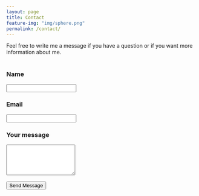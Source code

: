 ```yaml
---
layout: page
title: Contact
feature-img: "img/sphere.png"
permalink: /contact/
---
```

<div>
  Feel free to write me a message if you have a question or if you want more information about me.
  <br><br>
</div>

<form action="https://getsimpleform.com/messages?form_api_token=403b1f7342fe3fcd666b804c33fa84e5" method="post">
  <!-- the redirect_to is optional, the form will redirect to the referrer on submission -->
  <input type="hidden" name="redirect_to" value="http://amizony.github.io/thank-you" />
  <div class="form">
    <h3>Name</h3>
    <input type="text" name="name" />
  </div>
  <div class="form">
    <h3>Email</h3>
    <input type="email" name="email" />
  </div>
  <div class="form">
    <h3>Your message</h3>
    <textarea rows="5" name="message"></textarea>
  </div>
  <div class="form">
    <br>
    <input class="btn" type="submit" value="Send Message" />
  </div>
</form>
